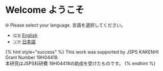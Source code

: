 # Welcome ようこそ

🌐 Please select your language. 言語を選択してください。

* 🇬🇧 [English](https://docs.joholab.com/stldb/v/en/)
* 🇯🇵 [日本語](https://docs.joholab.com/stldb/v/ja/)

{% hint style="success" %}
This work was supported by JSPS KAKENHI Grant Number 19H04418.  
本研究はJSPS科研費 19H04418の助成を受けたものです。
{% endhint %}

